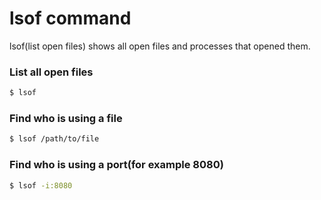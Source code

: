 # lsof command

lsof(list open files) shows all open files and processes that opened them.

### List all open files
```bash
$ lsof
```

### Find who is using a file
```bash
$ lsof /path/to/file
```

### Find who is using a port(for example 8080)
```bash
$ lsof -i:8080
```
